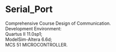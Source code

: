 # Serial_Port
Comprehensive Course Design of Communication.<br>
Development Environment: <br>
Quartus II 11.0sp1;<br>
ModelSim-Altera 6.6d;<br>
MCS 51 MICROCONTROLLER.<br>
